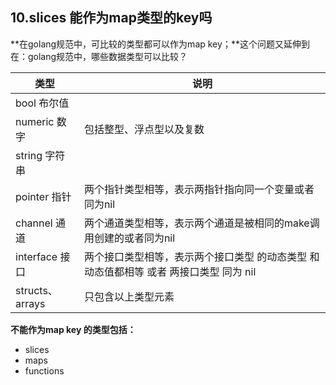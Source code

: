 ## 10.slices 能作为map类型的key吗

**在golang规范中，可比较的类型都可以作为map key；**这个问题又延伸到在：golang规范中，哪些数据类型可以比较？

| 类型            | 说明                                                         |
| --------------- | ------------------------------------------------------------ |
| bool 布尔值     |                                                              |
| numeric 数字    | 包括整型、浮点型以及复数                                     |
| string 字符串   |                                                              |
| pointer 指针    | 两个指针类型相等，表示两指针指向同一个变量或者同为nil        |
| channel 通道    | 两个通道类型相等，表示两个通道是被相同的make调用创建的或者同为nil |
| interface 接口  | 两个接口类型相等，表示两个接口类型 的动态类型 和 动态值都相等 或者 两接口类型 同为 nil |
| structs、arrays | 只包含以上类型元素                                           |

**不能作为map key 的类型包括：**

- slices
- maps
- functions





